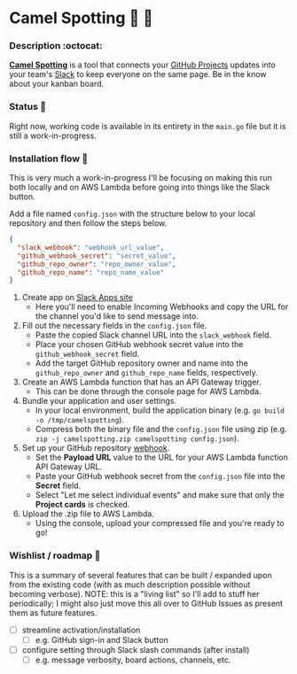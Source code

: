 # Camel Spotting :camel: :telescope:

### Description :octocat:

**[Camel Spotting](https://www.youtube.com/watch?v=6RexQLrcqwc)** is a tool that connects your [GitHub Projects](https://help.github.com/articles/about-project-boards/) updates into your team's [Slack](https://slack.com/) to keep everyone on the same page. Be in the know about your kanban board.

### Status :traffic_light:

Right now, working code is available in its entirety in the `main.go` file but it is still a work-in-progress.

### Installation flow :floppy_disk:

This is very much a work-in-progress I'll be focusing on making this run both locally and on AWS Lambda before going into things like the Slack button.

Add a file named `config.json` with the structure below to your local repository and then follow the steps below.

```json
{
  "slack_webhook": "webhook_url_value",
  "github_webhook_secret": "secret_value",
  "github_repo_owner": "repo_owner_value",
  "github_repo_name": "repo_name_value"
}
```

1. Create app on [Slack Apps site](https://api.slack.com/slack-apps)
    - Here you'll need to enable Incoming Webhooks and copy the URL for the
  channel you'd like to send message into.
2. Fill out the necessary fields in the `config.json` file.
    - Paste the copied Slack channel URL into the `slack_webhook` field.
    - Place your chosen GitHub webhook secret value into the
  `github_webhook_secret` field.
    - Add the target GitHub repository owner and name into the
  `github_repo_owner` and `github_repo_name` fields, respectively.
3. Create an AWS Lambda function that has an API Gateway trigger.
    - This can be done through the console page for AWS Lambda.
4. Bundle your application and user settings.
    - In your local environment, build the application binary (e.g.
  `go build -o /tmp/camelspotting`).
    - Compress both the binary file and the `config.json` file using zip (e.g.
  `zip -j camelspotting.zip camelspotting config.json`).
5. Set up your GitHub repository [webhook](https://developer.github.com/webhooks/creating/).
    - Set the **Payload URL** value to the URL for your AWS Lambda function
  API Gateway URL.
    - Paste your GitHub webhook secret from the `config.json` file into the
  **Secret** field.
    - Select "Let me select individual events" and make sure that only the
  **Project cards** is checked.
6. Upload the .zip file to AWS Lambda.
    - Using the console, upload your compressed file and you're ready to go!

### Wishlist / roadmap :bookmark:

This is a summary of several features that can be built / expanded upon from the existing code (with as much description possible without becoming verbose). NOTE: this is a "living list" so I'll add to stuff her periodically; I might also just move this all over to GitHub Issues as present them as future features.

- [ ] streamline activation/installation
  - [ ] e.g. GitHub sign-in and Slack button
- [ ] configure setting through Slack slash commands (after install)
  - [ ] e.g. message verbosity, board actions, channels, etc.
